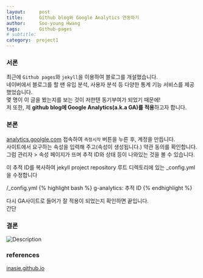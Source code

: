 ```yaml
---
layout:     post
title:      Github blog와 Google Analytics 연동하기 
author:     Soo-young Hwang
tags: 		Github-pages
# subtitle:  	
category:  project1
---
```


### 서론
최근에 `Github pages`와 `jekyll`을 이용하여 블로그를 개설했습니다.    
네이버에서 블로그를 할 땐 유입 분석, 사용자 분석 등 다양한 통계 기능 서비스를 제공했었습니다.    
몇 명이 이 글을 봤는지를 보는 것이 저한텐 동기부여가 되었기 때문에!    
저 또한, 제 **github blog에 Google Analytics(a.k.a GA)를 적용**하고자 합니다.   


### 본론
[analytics.goolgle.com](https://analytics.google.com/analytics/web/provision/#/provision) 접속하여 
`측정시작` 버튼을 누른 후, 계정을 만듭니다.   
사이트에서 요구하는 속성을 입력해 주고(속성이 생성됩니다.) 약관 동의를 확인합니다.    
그럼 관리자 > 속성 페이지가 뜨며 추적 ID와 상태 등이 나와있는 것을 볼 수 있습니다.

이 추적 ID를 복사하여 
jekyll project repository 루트 디렉토리에 있는 _config.yml을 수정합니다

/_config.yml
{% highlight bash %}
g-analytics: 추적 ID
{% endhighlight %}

다시 GA사이트로 들어가 잘 적용이 되었는지 확인하면 끝입니다.   
간단

### 결론
![Description](http://swimminghwang.github.io/project-pages/img/githubpages-ga1.png)

### references
[inasie.github.io](https://inasie.github.io/it%EC%9D%BC%EB%B0%98/1/)